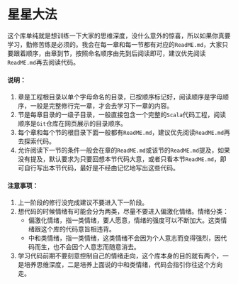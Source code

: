 # 星星大法
这个库单纯就是想训练一下大家的思维深度，没什么意外的惊喜，所以如果你真要学习，勤修苦练是必须的。我会在每一章和每一节都有对应的`ReadME.md`，大家只要跟着顺序，由章到节，按照命名顺序由先到后阅读即可，建议优先阅读`ReadME.md`再去阅读代码。

#### 说明：
1. 章是工程根目录以单个字母命名的目录，已按顺序标记好，阅读顺序是字母顺序，一般是完整修行完一章，才会去学习下一章的内容。
2. 节是每章目录的一级子目录，一般直接包含一个完整的`Scala`代码工程，阅读顺序是`Git`仓库在网页展示的目录顺序。
3. 每个章和每个节的根目录下面一般都有`ReadME.md`，建议优先阅读`ReadME.md`再去探索代码。
4. 允许阅读下一节的条件一般会在章的`ReadME.md`或该节的`ReadME.md`提及，如果没有提及，默认要求为只要回想本节代码大意，或者只看本节`ReadME.md`，即可自行写出本节代码，最好是不经由记忆地写出这些代码。

#### 注意事项：
1. 上一阶段的修行没完成建议不要进入下一阶段。
1. 想代码的时候情绪有可能会分为两类，尽量不要进入偏激化情绪。情绪分类：
    - 偏激化情绪，指一类情绪，要人愿意，情绪的强度可以不断加大。这类情绪跟这个库的代码意旨相违背。
    - 中和类情绪，指一类情绪，这类情绪不会因为个人意志而变得强烈，因代码而生，也不会因个人意志而随意消去。
1. 学习代码前期不要刻意控制自己的情绪走向，这个库本身的目的就有两个，一是培养思维深度，二是培养上面说的中和类情绪，代码会指引你往这个方向走。